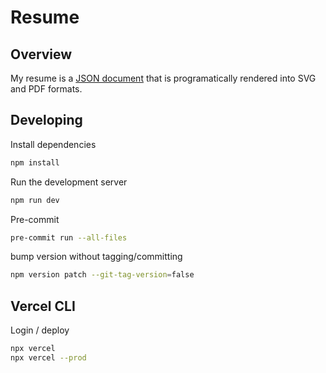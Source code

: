 # Resume

## Overview

My resume is a [JSON document](resume.json) that is programatically rendered into SVG and PDF formats.

## Developing

Install dependencies

```bash
npm install
```

Run the development server

```bash
npm run dev
```

Pre-commit

```bash
pre-commit run --all-files
```

bump version without tagging/committing

```bash
npm version patch --git-tag-version=false
```

## Vercel CLI

Login / deploy

```bash
npx vercel
npx vercel --prod
```
